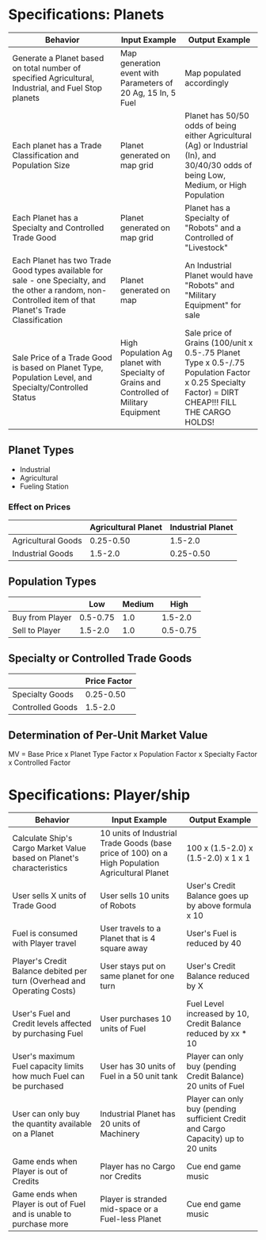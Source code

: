 # Specifications: Planets
| Behavior | Input Example | Output Example |
| --- | --- | --- |
| Generate a Planet based on total number of specified Agricultural, Industrial, and Fuel Stop planets | Map generation event with Parameters of 20 Ag, 15 In, 5 Fuel | Map populated accordingly |
| Each planet has a Trade Classification and Population Size | Planet generated on map grid | Planet has 50/50 odds of being either Agricultural (Ag) or Industrial (In), and 30/40/30 odds of being Low, Medium, or High Population |
| Each Planet has a Specialty and Controlled Trade Good | Planet generated on map grid | Planet has a Specialty of "Robots" and a Controlled of "Livestock" |
| Each Planet has two Trade Good types available for sale - one Specialty, and the other a random, non-Controlled item of that Planet's Trade Classification | Planet generated on map | An Industrial Planet would have "Robots" and "Military Equipment" for sale |
| Sale Price of a Trade Good is based on Planet Type, Population Level, and Specialty/Controlled Status | High Population Ag planet with Specialty of Grains and Controlled of Military Equipment | Sale price of Grains (100/unit x 0.5-.75 Planet Type x 0.5-/.75 Population Factor x 0.25 Specialty Factor) = DIRT CHEAP!!! FILL THE CARGO HOLDS! |

## Planet Types
* Industrial
* Agricultural
* Fueling Station

### Effect on Prices

| | Agricultural Planet | Industrial Planet |
| --- | --- | --- |
| Agricultural Goods | 0.25-0.50 | 1.5-2.0 |
| Industrial Goods | 1.5-2.0 | 0.25-0.50 |

## Population Types
| | Low | Medium | High |
| --- | --- | --- | --- |
| Buy from Player | 0.5-0.75 | 1.0 | 1.5-2.0 |
| Sell to Player | 1.5-2.0 | 1.0 | 0.5-0.75 |

## Specialty or Controlled Trade Goods

| | Price Factor |
| --- | --- |
| Specialty Goods | 0.25-0.50 |
| Controlled Goods | 1.5-2.0 |

## Determination of Per-Unit Market Value
MV = Base Price x Planet Type Factor x Population Factor x Specialty Factor x Controlled Factor

# Specifications: Player/ship
| Behavior | Input Example | Output Example |
| --- | --- | --- |
| Calculate Ship's Cargo Market Value based on Planet's characteristics | 10 units of Industrial Trade Goods (base price of 100) on a High Population Agricultural Planet | 100 x (1.5-2.0) x (1.5-2.0) x 1 x 1 |
| User sells X units of Trade Good | User sells 10 units of Robots | User's Credit Balance goes up by above formula x 10 |
| Fuel is consumed with Player travel | User travels to a Planet that is 4 square away | User's Fuel is reduced by 40 |
| Player's Credit Balance debited per turn (Overhead and Operating Costs) | User stays put on same planet for one turn | User's Credit Balance reduced by X |
| User's Fuel and Credit levels affected by purchasing Fuel | User purchases 10 units of Fuel | Fuel Level increased by 10, Credit Balance reduced by xx * 10 |
| User's maximum Fuel capacity limits how much Fuel can be purchased | User has 30 units of Fuel in a 50 unit tank | Player can only buy (pending Credit Balance) 20 units of Fuel |
| User can only buy the quantity available on a Planet | Industrial Planet has 20 units of Machinery | Player can only buy (pending sufficient Credit and Cargo Capacity) up to 20 units |
| Game ends when Player is out of Credits | Player has no Cargo nor Credits | Cue end game music |
| Game ends when Player is out of Fuel and is unable to purchase more | Player is stranded mid-space or a Fuel-less Planet | Cue end game music |
